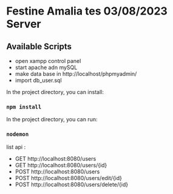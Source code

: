 # Festine Amalia tes 03/08/2023 Server


## Available Scripts


- open xampp control panel
- start apache adn mySQL
- make data base in http://localhost/phpmyadmin/
- import db_user.sql


In the project directory, you can install:
### `npm install`

In the project directory, you can run:

### `nodemon`



list api :
- GET http://localhost:8080/users
- GET http://localhost:8080/users/{id}
- POST http://localhost:8080/users
- POST http://localhost:8080/users/edit/{id}
- POST http://localhost:8080/users/delete/{id}

